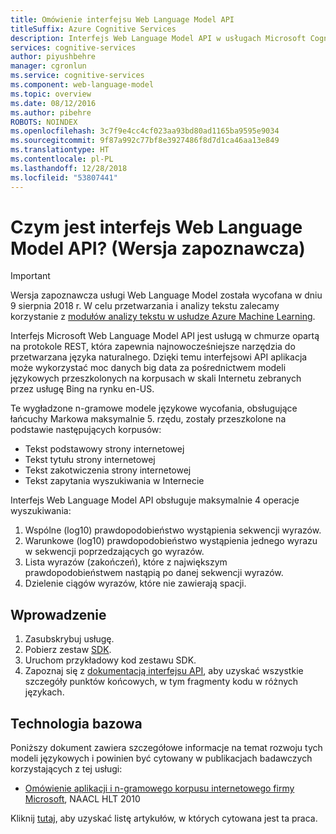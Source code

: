 ```yaml
---
title: Omówienie interfejsu Web Language Model API
titleSuffix: Azure Cognitive Services
description: Interfejs Web Language Model API w usługach Microsoft Cognitive Services udostępnia najnowocześniejsze narzędzia do przetwarzania języka naturalnego.
services: cognitive-services
author: piyushbehre
manager: cgronlun
ms.service: cognitive-services
ms.component: web-language-model
ms.topic: overview
ms.date: 08/12/2016
ms.author: pibehre
ROBOTS: NOINDEX
ms.openlocfilehash: 3c7f9e4cc4cf023aa93bd80ad1165ba9595e9034
ms.sourcegitcommit: 9f87a992c77bf8e3927486f8d7d1ca46aa13e849
ms.translationtype: HT
ms.contentlocale: pl-PL
ms.lasthandoff: 12/28/2018
ms.locfileid: "53807441"
---
```

# <a name="what-is-the-web-language-model-api-preview"></a>Czym jest interfejs Web Language Model API? (Wersja zapoznawcza)

> [!IMPORTANT]
> Wersja zapoznawcza usługi Web Language Model została wycofana w dniu 9 sierpnia 2018 r. W celu przetwarzania i analizy tekstu zalecamy korzystanie z [modułów analizy tekstu w usłudze Azure Machine Learning](https://docs.microsoft.com/azure/machine-learning/studio-module-reference/text-analytics).

Interfejs Microsoft Web Language Model API jest usługą w chmurze opartą na protokole REST, która zapewnia najnowocześniejsze narzędzia do przetwarzana języka naturalnego. Dzięki temu interfejsowi API aplikacja może wykorzystać moc danych big data za pośrednictwem modeli językowych przeszkolonych na korpusach w skali Internetu zebranych przez usługę Bing na rynku en-US.

Te wygładzone n-gramowe modele językowe wycofania, obsługujące łańcuchy Markowa maksymalnie 5. rzędu, zostały przeszkolone na podstawie następujących korpusów:

- Tekst podstawowy strony internetowej
- Tekst tytułu strony internetowej
- Tekst zakotwiczenia strony internetowej
- Tekst zapytania wyszukiwania w Internecie

Interfejs Web Language Model API obsługuje maksymalnie 4 operacje wyszukiwania:

1. Wspólne (log10) prawdopodobieństwo wystąpienia sekwencji wyrazów.
2. Warunkowe (log10) prawdopodobieństwo wystąpienia jednego wyrazu w sekwencji poprzedzających go wyrazów.
3. Lista wyrazów (zakończeń), które z największym prawdopodobieństwem nastąpią po danej sekwencji wyrazów.
4. Dzielenie ciągów wyrazów, które nie zawierają spacji.

## <a name="getting-started"></a>Wprowadzenie

1. Zasubskrybuj usługę.
2. Pobierz zestaw [SDK](https://www.github.com/microsoft/cognitive-weblm-windows).
3. Uruchom przykładowy kod zestawu SDK.
4. Zapoznaj się z [dokumentacją interfejsu API](http://web.archive.org/web/20170503191852/westus.dev.cognitive.microsoft.com/docs/services/55de9ca4e597ed1fd4e2f104/operations/55de9ca4e597ed19b0de8a51), aby uzyskać wszystkie szczegóły punktów końcowych, w tym fragmenty kodu w różnych językach.

## <a name="underlying-technology"></a>Technologia bazowa

Poniższy dokument zawiera szczegółowe informacje na temat rozwoju tych modeli językowych i powinien być cytowany w publikacjach badawczych korzystających z tej usługi:

- [Omówienie aplikacji i n-gramowego korpusu internetowego firmy Microsoft](https://research.microsoft.com/apps/pubs/default.aspx?id=130762), NAACL HLT 2010

Kliknij [tutaj](https://academic.microsoft.com/#/search?iq=And%28Ty%3D'0'%2CRId%3D2145833060%29&q=papers%20citing%20an%20overview%20of%20microsoft%20web%20n%20gram%20corpus%20and%20applications&filters=&from=0&sort=0), aby uzyskać listę artykułów, w których cytowana jest ta praca.

